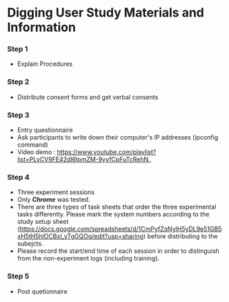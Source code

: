 Digging User Study Materials and Information
============================================

### Step 1

* Explain Procedures

### Step 2

* Distribute consent forms and get verbal consents

### Step 3

* Entry questionnaire
* Ask participants to write down their computer's IP addresses (ipconfig command)
* Video demo : https://www.youtube.com/playlist?list=PLyCV9FE42dl6IpmZM-9yyfCpFuTcRehN_

### Step 4

* Three experiment sessions
* Only ***Chrome*** was tested.
* There are three types of task sheets that order the three experimental tasks differently.  Please mark the system numbers according to the study setup sheet (https://docs.google.com/spreadsheets/d/1CmPyfZqNylH5yDL9e51GB5xH5tH5hlOCBxI_yTgGQOg/edit?usp=sharing) before distributing to the subejcts.
* Please record the start/end time of each session in order to distinguish from the non-experiment logs (including training).


### Step 5

* Post quetionnaire
